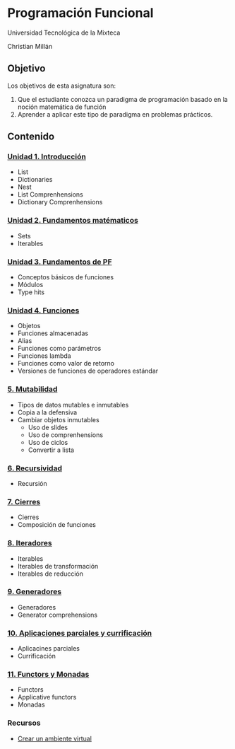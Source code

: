 # Programación Funcional

Universidad Tecnológica de la Mixteca

Christian Millán

## Objetivo

Los objetivos de esta asignatura son:

1. Que el estudiante conozca un paradigma de programación basado en la noción matemática de función
2. Aprender a aplicar este tipo de paradigma en problemas prácticos.

## Contenido

### [Unidad 1. Introducción](./L01-intro/README.md)

* List
* Dictionaries
* Nest
* List Comprenhensions
* Dictionary Comprenhensions
  
### [Unidad 2. Fundamentos matématicos](./L02-math_background/README.md)

* Sets
* Iterables

### [Unidad 3. Fundamentos de PF](./L03-functions_backgroud/)

* Conceptos básicos de funciones
* Módulos
* Type hits

### [Unidad 4. Funciones](./L04-functions/README.md)

* Objetos
* Funciones almacenadas
* Alias
* Funciones como parámetros
* Funciones lambda
* Funciones como valor de retorno
* Versiones de funciones de operadores estándar

### [5. Mutabilidad](./L05-Mutabilidad/README.md)

* Tipos de datos mutables e inmutables
* Copia a la defensiva
* Cambiar objetos inmutables
  * Uso de slides
  * Uso de comprenhensions
  * Uso de ciclos
  * Convertir a lista

### [6. Recursividad](./L06-Recursividad/README.md)

* Recursión

### [7. Cierres](./L07-closures/REAMDE.md)

* Cierres
* Composición de funciones

### [8. Iteradores](./L08-iterators/README.md)

* Iterables
* Iterables de transformación
* Iterables de reducción

### [9. Generadores](./L09-generators/README.md)

* Generadores
* Generator comprehensions

### [10. Aplicaciones parciales y currificación](./L10-Currying/README.md)

* Aplicacines parciales
* Currificación

### [11. Functors y Monadas](./L11-Monads/README.md)

* Functors
* Applicative functors
* Monadas

### Recursos

* [Crear un ambiente virtual](https://github.com/christiane-millan/misc/blob/master/python/001_ambientes_virtuales.md)